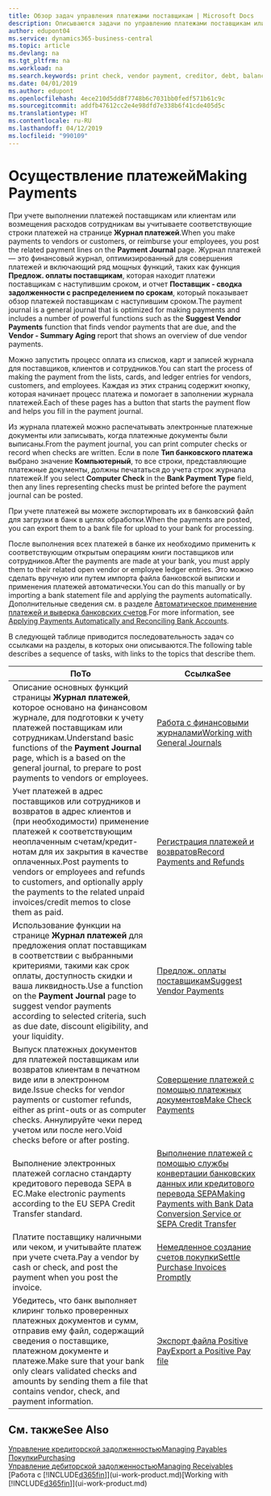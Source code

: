 ```yaml
---
title: Обзор задач управления платежами поставщикам | Microsoft Docs
description: Описываются задачи по управлению платежами поставщикам или кредиторам, включая учет строк платежей и получение обзора сумм к оплате.
author: edupont04
ms.service: dynamics365-business-central
ms.topic: article
ms.devlang: na
ms.tgt_pltfrm: na
ms.workload: na
ms.search.keywords: print check, vendor payment, creditor, debt, balance due, AP
ms.date: 04/01/2019
ms.author: edupont
ms.openlocfilehash: 4ece210d5dd8f7748b6c7031bb0fedf571b61c9c
ms.sourcegitcommit: addfb47612cc2e4e98dfd7e338b6f41cde405d5c
ms.translationtype: HT
ms.contentlocale: ru-RU
ms.lasthandoff: 04/12/2019
ms.locfileid: "990109"
---
```

# <a name="making-payments"></a><span data-ttu-id="65d80-103">Осуществление платежей</span><span class="sxs-lookup"><span data-stu-id="65d80-103">Making Payments</span></span>

<span data-ttu-id="65d80-104">При учете выполнении платежей поставщикам или клиентам или возмещения расходов сотрудникам вы учитываете соответствующие строки платежей на странице **Журнал платежей**.</span><span class="sxs-lookup"><span data-stu-id="65d80-104">When you make payments to vendors or customers, or reimburse your employees, you post the related payment lines on the **Payment Journal** page.</span></span> <span data-ttu-id="65d80-105">Журнал платежей — это финансовый журнал, оптимизированный для совершения платежей и включающий ряд мощных функций, таких как функция **Предлож. оплаты поставщикам**, которая находит платежи поставщикам с наступившим сроком, и отчет **Поставщик - сводка задолженности с распределением по срокам**, который показывает обзор платежей поставщикам с наступившим сроком.</span><span class="sxs-lookup"><span data-stu-id="65d80-105">The payment journal is a general journal that is optimized for making payments and includes a number of powerful functions such as the **Suggest Vendor Payments** function that finds vendor payments that are due, and the **Vendor - Summary Aging** report that shows an overview of due vendor payments.</span></span>  

<span data-ttu-id="65d80-106">Можно запустить процесс оплата из списков, карт и записей журнала для поставщиков, клиентов и сотрудников.</span><span class="sxs-lookup"><span data-stu-id="65d80-106">You can start the process of making the payment from the lists, cards, and ledger entries for vendors, customers, and employees.</span></span> <span data-ttu-id="65d80-107">Каждая из этих страниц содержит кнопку, которая начинает процесс платежа и помогает в заполнении журнала платежей.</span><span class="sxs-lookup"><span data-stu-id="65d80-107">Each of these pages has a button that starts the payment flow and helps you fill in the payment journal.</span></span>  

<span data-ttu-id="65d80-108">Из журнала платежей можно распечатывать электронные платежные документы или записывать, когда платежные документы были выписаны.</span><span class="sxs-lookup"><span data-stu-id="65d80-108">From the payment journal, you can print computer checks or record when checks are written.</span></span> <span data-ttu-id="65d80-109">Если в поле **Тип банковского платежа** выбрано значение **Компьютерный**, то все строки, представляющие платежные документы, должны печататься до учета строк журнала платежей.</span><span class="sxs-lookup"><span data-stu-id="65d80-109">If you select **Computer Check** in the **Bank Payment Type** field, then any lines representing checks must be printed before the payment journal can be posted.</span></span>

<span data-ttu-id="65d80-110">При учете платежей вы можете экспортировать их в банковский файл для загрузки в банк в целях обработки.</span><span class="sxs-lookup"><span data-stu-id="65d80-110">When the payments are posted, you can export them to a bank file for upload to your bank for processing.</span></span>

<span data-ttu-id="65d80-111">После выполнения всех платежей в банке их необходимо применить к соответствующим открытым операциям книги поставщиков или сотрудников.</span><span class="sxs-lookup"><span data-stu-id="65d80-111">After the payments are made at your bank, you must apply them to their related open vendor or employee ledger entries.</span></span> <span data-ttu-id="65d80-112">Это можно сделать вручную или путем импорта файла банковской выписки и применения платежей автоматически.</span><span class="sxs-lookup"><span data-stu-id="65d80-112">You can do this manually or by importing a bank statement file and applying the payments automatically.</span></span> <span data-ttu-id="65d80-113">Дополнительные сведения см. в разделе [Автоматическое применение платежей и выверка банковских счетов](receivables-apply-payments-auto-reconcile-bank-accounts.md).</span><span class="sxs-lookup"><span data-stu-id="65d80-113">For more information, see [Applying Payments Automatically and Reconciling Bank Accounts](receivables-apply-payments-auto-reconcile-bank-accounts.md).</span></span>

<span data-ttu-id="65d80-114">В следующей таблице приводится последовательность задач со ссылками на разделы, в которых они описываются.</span><span class="sxs-lookup"><span data-stu-id="65d80-114">The following table describes a sequence of tasks, with links to the topics that describe them.</span></span>

| <span data-ttu-id="65d80-115">По</span><span class="sxs-lookup"><span data-stu-id="65d80-115">To</span></span> | <span data-ttu-id="65d80-116">Ссылка</span><span class="sxs-lookup"><span data-stu-id="65d80-116">See</span></span> |
| --- | --- |
|<span data-ttu-id="65d80-117">Описание основных функций страницы **Журнал платежей**, которое основано на финансовом журнале, для подготовки к учету платежей поставщикам или сотрудникам.</span><span class="sxs-lookup"><span data-stu-id="65d80-117">Understand basic functions of the **Payment Journal** page, which is a based on the general journal, to prepare to post payments to vendors or employees.</span></span>|[<span data-ttu-id="65d80-118">Работа с финансовыми журналами</span><span class="sxs-lookup"><span data-stu-id="65d80-118">Working with General Journals</span></span>](ui-work-general-journals.md)|
|<span data-ttu-id="65d80-119">Учет платежей в адрес поставщиков или сотрудников и возвратов в адрес клиентов и (при необходимости) применение платежей к соответствующим неоплаченным счетам/кредит-нотам для их закрытия в качестве оплаченных.</span><span class="sxs-lookup"><span data-stu-id="65d80-119">Post payments to vendors or employees and refunds to customers, and optionally apply the payments to the related unpaid invoices/credit memos to close them as paid.</span></span>|[<span data-ttu-id="65d80-120">Регистрация платежей и возвратов</span><span class="sxs-lookup"><span data-stu-id="65d80-120">Record Payments and Refunds</span></span>](payables-how-post-payments-refunds.md)|
| <span data-ttu-id="65d80-121">Использование функции на странице **Журнал платежей** для предложения оплат поставщикам в соответствии с выбранными критериями, такими как срок оплаты, доступность скидки и ваша ликвидность.</span><span class="sxs-lookup"><span data-stu-id="65d80-121">Use a function on the **Payment Journal** page to suggest vendor payments according to selected criteria, such as due date, discount eligibility, and your liquidity.</span></span> |[<span data-ttu-id="65d80-122">Предлож. оплаты поставщикам</span><span class="sxs-lookup"><span data-stu-id="65d80-122">Suggest Vendor Payments</span></span>](payables-how-suggest-vendor-payments.md) |
| <span data-ttu-id="65d80-123">Выпуск платежных документов для платежей поставщикам или возвратов клиентам в печатном виде или в электронном виде.</span><span class="sxs-lookup"><span data-stu-id="65d80-123">Issue checks for vendor payments or customer refunds, either as print-outs or as computer checks.</span></span> <span data-ttu-id="65d80-124">Аннулируйте чеки перед учетом или после него.</span><span class="sxs-lookup"><span data-stu-id="65d80-124">Void checks before or after posting.</span></span> |[<span data-ttu-id="65d80-125">Совершение платежей с помощью платежных документов</span><span class="sxs-lookup"><span data-stu-id="65d80-125">Make Check Payments</span></span>](payables-how-work-checks.md) |
|<span data-ttu-id="65d80-126">Выполнение электронных платежей согласно стандарту кредитового перевода SEPA в ЕС.</span><span class="sxs-lookup"><span data-stu-id="65d80-126">Make electronic payments according to the EU SEPA Credit Transfer standard.</span></span>|[<span data-ttu-id="65d80-127">Выполнение платежей с помощью службы конвертации банковских данных или кредитового перевода SEPA</span><span class="sxs-lookup"><span data-stu-id="65d80-127">Making Payments with Bank Data Conversion Service or SEPA Credit Transfer</span></span>](finance-make-payments-with-bank-data-conversion-service-or-sepa-credit-transfer.md)|
| <span data-ttu-id="65d80-128">Платите поставщику наличными или чеком, и учитывайте платеж при учете счета.</span><span class="sxs-lookup"><span data-stu-id="65d80-128">Pay a vendor by cash or check, and post the payment when you post the invoice.</span></span> |[<span data-ttu-id="65d80-129">Немедленное создание счетов покупки</span><span class="sxs-lookup"><span data-stu-id="65d80-129">Settle Purchase Invoices Promptly</span></span>](finance-how-to-settle-purchase-invoices-promptly.md) |
| <span data-ttu-id="65d80-130">Убедитесь, что банк выполняет клиринг только проверенных платежных документов и сумм, отправив ему файл, содержащий сведения о поставщике, платежном документе и платеже.</span><span class="sxs-lookup"><span data-stu-id="65d80-130">Make sure that your bank only clears validated checks and amounts by sending them a file that contains vendor, check, and payment information.</span></span> |[<span data-ttu-id="65d80-131">Экспорт файла Positive Pay</span><span class="sxs-lookup"><span data-stu-id="65d80-131">Export a Positive Pay file</span></span>](finance-how-positive-pay.md) |

## <a name="see-also"></a><span data-ttu-id="65d80-132">См. также</span><span class="sxs-lookup"><span data-stu-id="65d80-132">See Also</span></span>
[<span data-ttu-id="65d80-133">Управление кредиторской задолженностью</span><span class="sxs-lookup"><span data-stu-id="65d80-133">Managing Payables</span></span>](payables-manage-payables.md)  
[<span data-ttu-id="65d80-134">Покупки</span><span class="sxs-lookup"><span data-stu-id="65d80-134">Purchasing</span></span>](purchasing-manage-purchasing.md)  
[<span data-ttu-id="65d80-135">Управление дебиторской задолженностью</span><span class="sxs-lookup"><span data-stu-id="65d80-135">Managing Receivables</span></span>](receivables-manage-receivables.md)  
<span data-ttu-id="65d80-136">[Работа с [!INCLUDE[d365fin](includes/d365fin_md.md)]](ui-work-product.md)</span><span class="sxs-lookup"><span data-stu-id="65d80-136">[Working with [!INCLUDE[d365fin](includes/d365fin_md.md)]](ui-work-product.md)</span></span>  
